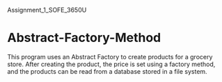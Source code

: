 Assignment_1_SOFE_3650U

# Abstract-Factory-Method

This program uses an Abstract Factory to create products for a grocery store. After creating the product, the price is set using a factory method, and the products can be read from a database stored in a file system.
